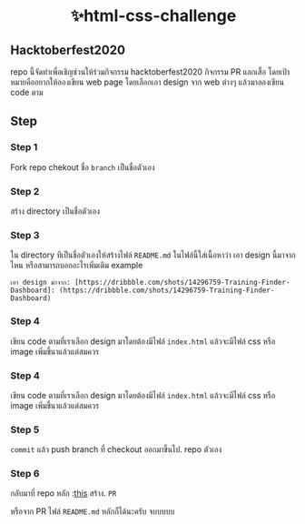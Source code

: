 <h1 align="center">
  ✨html-css-challenge
</h1>

## Hacktoberfest2020
repo นี้จัดทำเพื่อเชิญช่วนให้ร่วมกิจกรรม hacktoberfest2020 กิจกรรม PR แลกเสื้อ
โดยเป้าหมายคืออยากให้ลองเขียน web page โดยเลือกเอา design จาก web ต่างๆ แล้วมาลองเขียน code ตาม

## Step

### Step 1 

Fork repo
chekout ชื่อ `branch` เป็นชื่อตัวเอง

### Step 2

สร้าง directory เป็นชื่อตัวเอง

### Step 3

ใน directory ทีเป็นชื่อตัวเองให้สร้างไฟล์
`README.md` ในไฟล์นี้ใส่เนื้อหาว่า เอา design นี้มาจากไหน หรือสามารถบอกอะไรเพิ่มเติม
example
```
เอา design มาจาก: [https://dribbble.com/shots/14296759-Training-Finder-Dashboard]: (https://dribbble.com/shots/14296759-Training-Finder-Dashboard)
```
### Step 4
เขียน code ตามที่เราเลือก design มาโดยต้องมีไฟล์ `index.html` แล้วจะมีไฟล์ css หรือ image เพิ่มขึ้นาแล้วแต่สมควร

### Step 4
เขียน code ตามที่เราเลือก design มาโดยต้องมีไฟล์ `index.html` แล้วจะมีไฟล์ css หรือ image เพิ่มขึ้นาแล้วแต่สมควร

### Step 5
`commit` แล้ว push branch ที่ checkout ออกมาขึ้นไป. repo ตัวเอง

### Step 6
กลับมาที่ repo หลัก :[this](https://github.com/ODDS-TEAM/html-css-challenge.github.io)
สร้าง. `PR`


หรือจาก PR ไฟล์ `README.md` หลักก็ได้นะครับ
จบบบบบ
